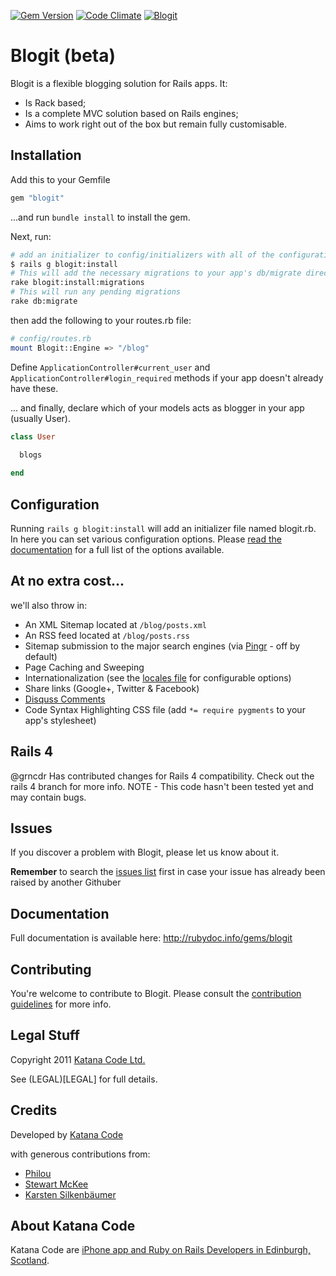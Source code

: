 [![Gem Version](https://badge.fury.io/rb/blogit.png)](http://badge.fury.io/rb/blogit)
[![Code Climate](https://codeclimate.com/github/KatanaCode/blogit.png)](http://codeclimate.com/github/KatanaCode/blogit/)
[![Blogit](https://gemnasium.com/KatanaCode/blogit.png)](https://gemnasium.com/KatanaCode/blogit)


# Blogit (beta)

Blogit is a flexible blogging solution for Rails apps. It:

* Is Rack based;
* Is a complete MVC solution based on Rails engines;
* Aims to work right out of the box but remain fully customisable.

## Installation

Add this to your Gemfile

``` ruby
gem "blogit"
```

...and run `bundle install` to install the gem.

Next, run:

``` bash
# add an initializer to config/initializers with all of the configuration options
$ rails g blogit:install
# This will add the necessary migrations to your app's db/migrate directory
rake blogit:install:migrations
# This will run any pending migrations
rake db:migrate
``` 
then add the following to your routes.rb file:

``` bash
# config/routes.rb
mount Blogit::Engine => "/blog"
```

Define `ApplicationController#current_user` and `ApplicationController#login_required` methods if your app doesn't already have these.

... and finally, declare which of your models acts as blogger in your app (usually User).

``` ruby
class User
  
  blogs

end
```  

## Configuration

Running `rails g blogit:install` will add an initializer file named blogit.rb. In here
you can set various configuration options. Please [read the documentation](http://rubydoc.info/gems/blogit/Blogit/Configuration) for a full list of the options available.

## At no extra cost...

we'll also throw in:

* An XML Sitemap located at `/blog/posts.xml`
* An RSS feed located at `/blog/posts.rss`
* Sitemap submission to the major search engines (via [Pingr](http://github.com/katanacode/pingr "Pingr") - off by default)
* Page Caching and Sweeping
* Internationalization (see the [locales file](config/locales/en.yml) for configurable options)
* Share links (Google+, Twitter & Facebook)
* [Disquss Comments](http://disqus.com)
* Code Syntax Highlighting CSS file (add `*= require pygments` to your app's stylesheet)

## Rails 4

@grncdr Has contributed changes for Rails 4 compatibility. Check out the rails 4 branch for more info. NOTE - This code hasn't been tested yet and may contain bugs.

## Issues

If you discover a problem with Blogit, please let us know about it. 

**Remember** to search the [issues list](https://github.com/KatanaCode/blogit/issues) first in case your issue has already been raised
by another Githuber

## Documentation

Full documentation is available here: http://rubydoc.info/gems/blogit

## Contributing

You're welcome to contribute to Blogit. Please consult the [contribution guidelines](https://github.com/KatanaCode/blogit/wiki/Contributing) for more info.

## Legal Stuff

Copyright 2011 [Katana Code Ltd.](http://katanacode.com)

See (LEGAL)[LEGAL] for full details.

## Credits

Developed by [Katana Code](http://katanacode.com)

with generous contributions from:

* [Philou](https://github.com/philou)
* [Stewart McKee](https://github.com/stewartmckee)
* [Karsten Silkenbäumer](https://github.com/kassi)

## About Katana Code

Katana Code are [iPhone app and Ruby on Rails Developers in Edinburgh, Scotland](http://katanacode.com/ "Katana Code").
